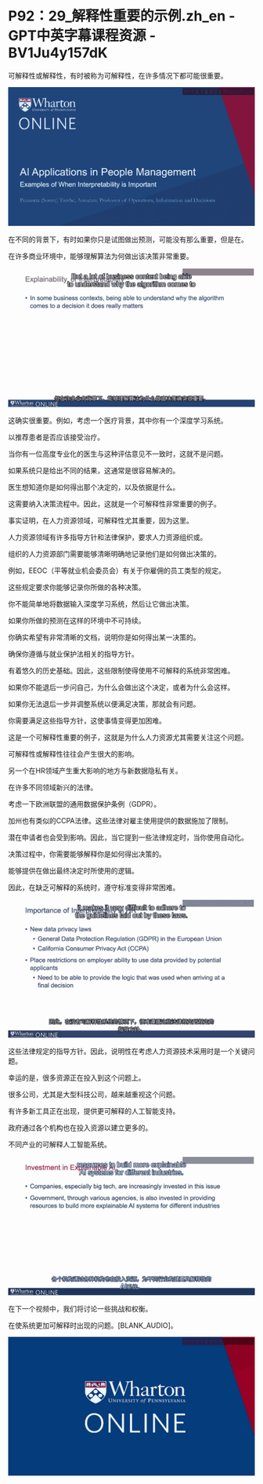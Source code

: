 # P92：29_解释性重要的示例.zh_en - GPT中英字幕课程资源 - BV1Ju4y157dK

可解释性或解释性，有时被称为可解释性，在许多情况下都可能很重要。

![](img/0f89fb50f02c2f3f650fcbce3ebc5d4e_1.png)

在不同的背景下，有时如果你只是试图做出预测，可能没有那么重要，但是在。

在许多商业环境中，能够理解算法为何做出该决策非常重要。

![](img/0f89fb50f02c2f3f650fcbce3ebc5d4e_3.png)

这确实很重要。例如，考虑一个医疗背景，其中你有一个深度学习系统。

以推荐患者是否应该接受治疗。

当你有一位高度专业化的医生与这种评估意见不一致时，这就不是问题。

如果系统只是给出不同的结果，这通常是很容易解决的。

医生想知道你是如何得出那个决定的，以及依据是什么。

这需要纳入决策流程中。因此，这就是一个可解释性非常重要的例子。

事实证明，在人力资源领域，可解释性尤其重要，因为这里。

人力资源领域有许多指导方针和法律保护，要求人力资源组织或。

组织的人力资源部门需要能够清晰明确地记录他们是如何做出决策的。

例如，EEOC（平等就业机会委员会）有关于你雇佣的员工类型的规定。

这些规定要求你能够记录你所做的各种决策。

你不能简单地将数据输入深度学习系统，然后让它做出决策。

如果你所做的预测在这样的环境中不可持续。

你确实希望有非常清晰的文档，说明你是如何得出某一决策的。

确保你遵循与就业保护法相关的指导方针。

有着悠久的历史基础。因此，这些限制使得使用不可解释的系统非常困难。

如果你不能退后一步问自己，为什么会做出这个决定，或者为什么会这样。

如果你无法退后一步并调整系统以便满足决策，那就会有问题。

你需要满足这些指导方针，这使事情变得更加困难。

这是一个可解释性重要的例子，这就是为什么人力资源尤其需要关注这个问题。

可解释性或解释性往往会产生很大的影响。

另一个在HR领域产生重大影响的地方与新数据隐私有关。

在许多不同领域新兴的法律。

考虑一下欧洲联盟的通用数据保护条例（GDPR）。

加州也有类似的CCPA法律。这些法律对雇主使用提供的数据施加了限制。

潜在申请者也会受到影响。因此，当它提到一些法律规定时，当你使用自动化。

决策过程中，你需要能够解释你是如何得出决策的。

能够提供在做出最终决定时所使用的逻辑。

因此，在缺乏可解释的系统时，遵守标准变得非常困难。

![](img/0f89fb50f02c2f3f650fcbce3ebc5d4e_5.png)

这些法律规定的指导方针。因此，说明性在考虑人力资源技术采用时是一个关键问题。

幸运的是，很多资源正在投入到这个问题上。

很多公司，尤其是大型科技公司，越来越重视这个问题。

有许多新工具正在出现，提供更可解释的人工智能支持。

政府通过各个机构也在投入资源以建立更多的。

不同产业的可解释人工智能系统。

![](img/0f89fb50f02c2f3f650fcbce3ebc5d4e_7.png)

在下一个视频中，我们将讨论一些挑战和权衡。

在使系统更加可解释时出现的问题。[BLANK_AUDIO]。

![](img/0f89fb50f02c2f3f650fcbce3ebc5d4e_9.png)
